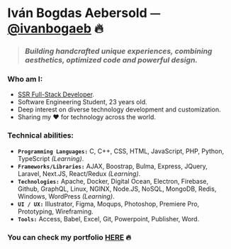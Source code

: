 
<h1>Iván Bogdas Aebersold ⏤ <a href="https://ivanbogaeb.github.io">@ivanbogaeb</a> 🔥</h1>

> ### _Building handcrafted unique experiences, combining aesthetics, optimized code and powerful design._

### Who am I:
  - [SSR Full-Stack Developer](https://github.com/ivanbogaeb).
  - Software Engineering Student, 23 years old.
  - Deep interest on diverse technology development and customization.
  - Sharing my ❤️ for technology across the world.

### Technical abilities:
  - **`Programming Languages:`** C, C++, CSS, HTML, JavaScript, PHP, Python, TypeScript _(Learning)_.
  - **`Frameworks/Libraries:`** AJAX, Boostrap, Bulma, Express, JQuery, Laravel, Next.JS, React/Redux _(Learning)_.
  - **`Technologies:`** Apache, Docker, Digital Ocean, Electron, Firebase, Github, GraphQL, Linux, NGINX, Node.JS, NoSQL, MongoDB, Redis, Windows, WordPress _(Learning)_.
  - **`UI / UX:`** Illustrator, Figma, Moqups, Photoshop, Premiere Pro, Prototyping, Wireframing.
  - **`Tools:`** Access, Babel, Excel, Git, Powerpoint, Publisher, Word.
  
  ### You can check my portfolio [HERE](https://ivanbogaeb.github.io) 🔥
